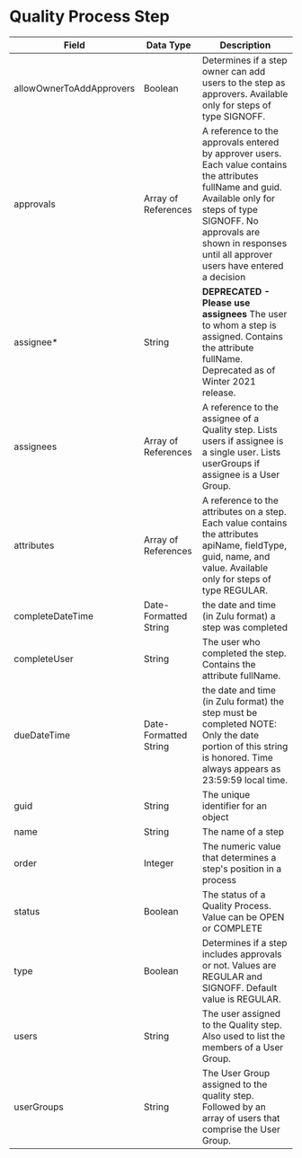 # Quality Process Step

| Field  | Data Type  | Description  |
|  --- |  --- |  --- | 
| allowOwnerToAddApprovers  | Boolean  | Determines if a step owner can add users to the step as approvers. Available only for steps of type SIGNOFF.   |
| approvals  | Array of References  | A reference to the approvals entered by approver users. Each value contains the attributes fullName and guid. Available only for steps of type SIGNOFF.  No approvals are shown in responses until all approver users have entered a decision<br>     |
| assignee\*  | String  | **DEPRECATED - Please use assignees** The user to whom a step is assigned. Contains the attribute fullName. Deprecated as of Winter 2021 release.  |
| assignees  | Array of References  | A reference to the assignee of a Quality step. Lists users if assignee is a single user. Lists userGroups if assignee is a User Group.  |
| attributes  | Array of References  | A reference to the attributes on a step. Each value contains the attributes apiName, fieldType, guid, name, and value. Available only for steps of type REGULAR.  |
| completeDateTime  | Date-Formatted String  | the date and time \(in Zulu format\) a step was completed  |
| completeUser  | String  | The user who completed the step. Contains the attribute fullName.  |
| dueDateTime  | Date-Formatted String  | the date and time \(in Zulu format\) the step must be completed NOTE: Only the date portion of this string is honored. Time always appears as 23:59:59 local time.  |
| guid  | String  | The unique identifier for an object  |
| name  | String  | The name of a step  |
| order  | Integer  | The numeric value that determines a step's position in a process  |
| status  | Boolean  | The status of a Quality Process. Value can be OPEN or COMPLETE  |
| type  | Boolean  | Determines if a step includes approvals or not. Values are REGULAR and SIGNOFF. Default value is REGULAR.  |
| users  | String  | The user assigned to the Quality step. Also used to list the members of a User Group.  |
| userGroups  | String  | The User Group assigned to the quality step. Followed by an array of users that comprise the User Group.  |

